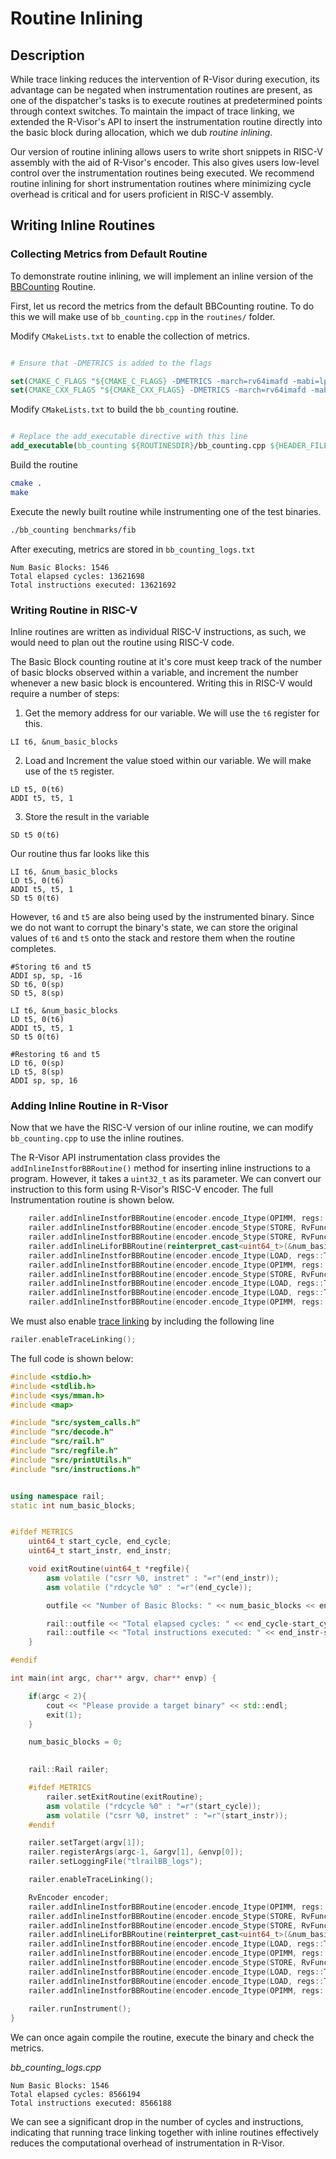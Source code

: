 # Routine Inlining

## Description
While trace linking reduces the intervention of R-Visor during execution, its advantage can be negated when instrumentation routines are present, as one of the dispatcher's tasks is to execute routines at predetermined points through context switches. To maintain the impact of trace linking, we extended the R-Visor's API to insert the instrumentation routine directly into the basic block during allocation, which we dub *routine inlining*. 

Our version of routine inlining allows users to write short snippets in RISC-V assembly with the aid of R-Visor's encoder. This also gives users low-level control over the instrumentation routines being executed. We recommend routine inlining for short instrumentation routines where minimizing cycle overhead is critical and for users proficient in RISC-V assembly.

## Writing Inline Routines

### Collecting Metrics from Default Routine
To demonstrate routine inlining, we will implement an inline version of the [BBCounting](./../building_tools/bb_counting) Routine.

First, let us record the metrics from the default BBCounting routine. To do this we will make use of `bb_counting.cpp` in  the `routines/` folder. 

Modify `CMakeLists.txt` to enable the collection of metrics.

```cmake

# Ensure that -DMETRICS is added to the flags 

set(CMAKE_C_FLAGS "${CMAKE_C_FLAGS} -DMETRICS -march=rv64imafd -mabi=lp64d -mno-relax")
set(CMAKE_CXX_FLAGS "${CMAKE_CXX_FLAGS} -DMETRICS -march=rv64imafd -mabi=lp64d -mno-relax")
```

Modify `CMakeLists.txt` to build the `bb_counting` routine.

```cmake

# Replace the add_executable directive with this line
add_executable(bb_counting ${ROUTINESDIR}/bb_counting.cpp ${HEADER_FILES})
```

Build the routine

```bash
cmake .
make
```

Execute the newly built routine while instrumenting one of the test binaries.

```bash
./bb_counting benchmarks/fib
```

After executing, metrics are stored in `bb_counting_logs.txt`

```
Num Basic Blocks: 1546
Total elapsed cycles: 13621698
Total instructions executed: 13621692
```

### Writing Routine in RISC-V
Inline routines are written as individual RISC-V instructions, as such, we would need to plan out the routine using RISC-V code.

The Basic Block counting routine at it's core must keep track of the number of basic blocks observed within a variable, and increment the number whenever a new basic block is encountered. Writing this in RISC-V would require a number of steps:

1. Get the memory address for our variable. We will use the `t6` register for this.

```assembly
LI t6, &num_basic_blocks
```

2. Load and Increment the value stoed within our variable. We will make use of the `t5` register.

```assembly
LD t5, 0(t6)
ADDI t5, t5, 1
```

3. Store the result in the variable

```assembly
SD t5 0(t6)
```

Our routine thus far looks like this

```assembly
LI t6, &num_basic_blocks
LD t5, 0(t6)
ADDI t5, t5, 1
SD t5 0(t6)
```

However, `t6` and `t5` are also being used by the instrumented binary. Since we do not want to corrupt the binary's state, we can store the original values of `t6` and `t5` onto the stack and restore them when the routine completes.

```assembly
#Storing t6 and t5
ADDI sp, sp, -16
SD t6, 0(sp)
SD t5, 8(sp)

LI t6, &num_basic_blocks
LD t5, 0(t6)
ADDI t5, t5, 1
SD t5 0(t6)

#Restoring t6 and t5
LD t6, 0(sp)
LD t5, 8(sp)
ADDI sp, sp, 16

```

### Adding Inline Routine in R-Visor
Now that we have the RISC-V version of our inline routine, we can modify `bb_counting.cpp` to use the inline routines. 

The R-Visor API instrumentation class provides the `addInlineInstforBBRoutine()` method for inserting inline instructions to a program. However, it takes a `uint32_t` as its parameter. We can convert our instruction to this form using R-Visor's RISC-V encoder. The full Instrumentation routine is shown below.

```c++
    railer.addInlineInstforBBRoutine(encoder.encode_Itype(OPIMM, regs::SP, RvFunct::I::ADDI, regs::SP, -16));
    railer.addInlineInstforBBRoutine(encoder.encode_Stype(STORE, RvFunct::S::SD, regs::SP, regs::T6, 0));
    railer.addInlineInstforBBRoutine(encoder.encode_Stype(STORE, RvFunct::S::SD, regs::SP, regs::T5, 8));
    railer.addInlineLiforBBRoutine(reinterpret_cast<uint64_t>(&num_basic_blocks), regs::T6);
    railer.addInlineInstforBBRoutine(encoder.encode_Itype(LOAD, regs::T5, RvFunct::I::LD, regs::T6, 0));
    railer.addInlineInstforBBRoutine(encoder.encode_Itype(OPIMM, regs::T5, RvFunct::I::ADDI, regs::T5, 1));
    railer.addInlineInstforBBRoutine(encoder.encode_Stype(STORE, RvFunct::S::SD, regs::T6, regs::T5, 0));
    railer.addInlineInstforBBRoutine(encoder.encode_Itype(LOAD, regs::T6, RvFunct::I::LD, regs::SP, 0));
    railer.addInlineInstforBBRoutine(encoder.encode_Itype(LOAD, regs::T5, RvFunct::I::LD, regs::SP, 8));
    railer.addInlineInstforBBRoutine(encoder.encode_Itype(OPIMM, regs::SP, RvFunct::I::ADDI, regs::SP, 16));
```

We must also enable [trace linking](./trace_linking) by including the following line 

```c++
railer.enableTraceLinking();
```

The full code is shown below:

```c++
#include <stdio.h>
#include <stdlib.h>
#include <sys/mman.h>
#include <map>

#include "src/system_calls.h"
#include "src/decode.h"
#include "src/rail.h"
#include "src/regfile.h"
#include "src/printUtils.h"
#include "src/instructions.h"


using namespace rail;
static int num_basic_blocks;


#ifdef METRICS
    uint64_t start_cycle, end_cycle;
    uint64_t start_instr, end_instr;    

    void exitRoutine(uint64_t *regfile){
        asm volatile ("csrr %0, instret" : "=r"(end_instr));
        asm volatile ("rdcycle %0" : "=r"(end_cycle));

        outfile << "Number of Basic Blocks: " << num_basic_blocks << endl;

        rail::outfile << "Total elapsed cycles: " << end_cycle-start_cycle << endl;
        rail::outfile << "Total instructions executed: " << end_instr-start_instr << endl;
    }

#endif

int main(int argc, char** argv, char** envp) {

    if(argc < 2){
        cout << "Please provide a target binary" << std::endl;
        exit(1);
    }

    num_basic_blocks = 0;
    

    rail::Rail railer;

    #ifdef METRICS
        railer.setExitRoutine(exitRoutine);
        asm volatile ("rdcycle %0" : "=r"(start_cycle));
        asm volatile ("csrr %0, instret" : "=r"(start_instr));
    #endif

    railer.setTarget(argv[1]);
    railer.registerArgs(argc-1, &argv[1], &envp[0]);
    railer.setLoggingFile("tlrailBB_logs");

    railer.enableTraceLinking();

    RvEncoder encoder;
    railer.addInlineInstforBBRoutine(encoder.encode_Itype(OPIMM, regs::SP, RvFunct::I::ADDI, regs::SP, -16));
    railer.addInlineInstforBBRoutine(encoder.encode_Stype(STORE, RvFunct::S::SD, regs::SP, regs::T6, 0));
    railer.addInlineInstforBBRoutine(encoder.encode_Stype(STORE, RvFunct::S::SD, regs::SP, regs::T5, 8));
    railer.addInlineLiforBBRoutine(reinterpret_cast<uint64_t>(&num_basic_blocks), regs::T6);
    railer.addInlineInstforBBRoutine(encoder.encode_Itype(LOAD, regs::T5, RvFunct::I::LD, regs::T6, 0));
    railer.addInlineInstforBBRoutine(encoder.encode_Itype(OPIMM, regs::T5, RvFunct::I::ADDI, regs::T5, 1));rail::RvDecoder decoder;
    railer.addInlineInstforBBRoutine(encoder.encode_Stype(STORE, RvFunct::S::SD, regs::T6, regs::T5, 0));
    railer.addInlineInstforBBRoutine(encoder.encode_Itype(LOAD, regs::T6, RvFunct::I::LD, regs::SP, 0));
    railer.addInlineInstforBBRoutine(encoder.encode_Itype(LOAD, regs::T5, RvFunct::I::LD, regs::SP, 8));
    railer.addInlineInstforBBRoutine(encoder.encode_Itype(OPIMM, regs::SP, RvFunct::I::ADDI, regs::SP, 16));
    
    railer.runInstrument();
}
```

We can once again compile the routine, execute the binary and check the metrics.

*bb_counting_logs.cpp*
```
Num Basic Blocks: 1546
Total elapsed cycles: 8566194
Total instructions executed: 8566188
```

We can see a significant drop in the number of cycles and instructions, indicating that running trace linking together with inline routines effectively reduces the computational overhead of instrumentation in R-Visor.

<br><br>